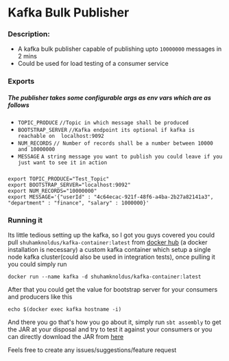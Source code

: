 # Kafka Bulk Publisher

### Description:
* A kafka bulk publisher capable of publishing upto `10000000` messages in 2 mins
* Could be used for load testing of a consumer service
   
### Exports
##### The publisher takes some configurable args as env vars which are as follows
* `TOPIC_PRODUCE` `//Topic in which message shall be produced`
* `BOOTSTRAP_SERVER` `//Kafka endpoint its optional if kafka is reachable on  localhost:9092`
* `NUM_RECORDS` `// Number of records shall be a number between 10000 and 10000000`
* `MESSAGE` `A string message you want to publish you could leave if you just want to see it in action`
#####
```shell script
export TOPIC_PRODUCE="Test_Topic"
export BOOTSTRAP_SERVER="localhost:9092"
export NUM_RECORDS="10000000"
export MESSAGE='{"userId" : "4c64ecac-921f-48f6-a4ba-2b27a82141a3", "department" : "finance", "salary" : 1000000}'
```
### Running it
Its little tedious setting up the kafka, so I got you guys covered you could pull `shuhamknoldus/kafka-container:latest` from [docker hub](https://hub.docker.com/r/shuhamknoldus) (a docker installation is necessary) a custom kafka container which setup a single node kafka cluster(could also be used in integration tests), once pulling it you could simply run

```shell script
docker run --name kafka -d shuhamknoldus/kafka-container:latest
```

After that you could get the value for bootstrap server for your consumers and producers like this

```shell script
echo $(docker exec kafka hostname -i)
```
And there you go that's how you go about it, simply run 
`sbt assembly` to get the JAR at your disposal and try to test it against your consumers or you can directly download the JAR from [here](https://github.com/knoldus/bulk-kafka-publisher/releases/download/0.1/kafka-bulk-producer-assembly-0.1.jar)

Feels free to create any issues/suggestions/feature request
 
